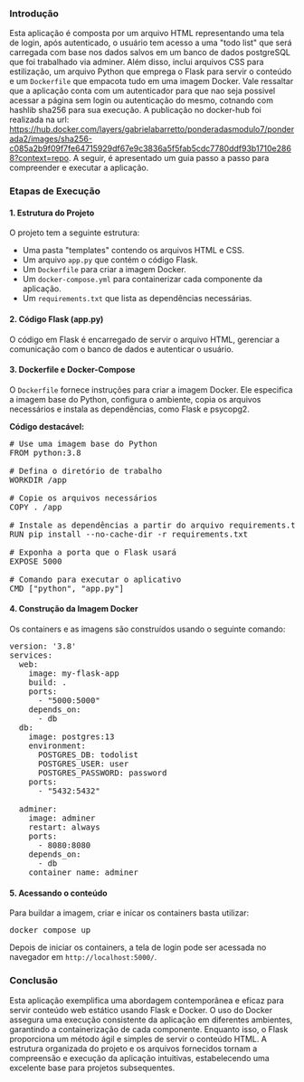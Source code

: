### Introdução

Esta aplicação é composta por um arquivo HTML representando uma tela de login, após autenticado, o usuário tem acesso a uma "todo list" que será carregada com base nos dados salvos em um banco de dados postgreSQL que foi trabalhado via adminer. Além disso, inclui arquivos CSS para estilização, um arquivo Python que emprega o Flask para servir o conteúdo e um `Dockerfile` que empacota tudo em uma imagem Docker. Vale ressaltar que a aplicação conta com um autenticador para que nao seja possivel acessar a página sem login ou autenticação do mesmo, cotnando com hashlib sha256 para sua execução. A publicação no docker-hub foi realizada na url: https://hub.docker.com/layers/gabrielabarretto/ponderadasmodulo7/ponderada2/images/sha256-c085a2b9f09f7fe64715929df67e9c3836a5f5fab5cdc7780ddf93b1710e2868?context=repo. A seguir, é apresentado um guia passo a passo para compreender e executar a aplicação. 

### Etapas de Execução

#### 1. Estrutura do Projeto

O projeto tem a seguinte estrutura:

- Uma pasta "templates" contendo os arquivos HTML e CSS.
- Um arquivo `app.py` que contém o código Flask.
- Um `Dockerfile` para criar a imagem Docker.
- Um `docker-compose.yml` para containerizar cada componente da aplicação.
- Um `requirements.txt` que lista as dependências necessárias.

#### 2. Código Flask (app.py)

O código em Flask é encarregado de servir o arquivo HTML, gerenciar a comunicação com o banco de dados e autenticar o usuário.

#### 3. Dockerfile e Docker-Compose

O `Dockerfile` fornece instruções para criar a imagem Docker. Ele especifica a imagem base do Python, configura o ambiente, copia os arquivos necessários e instala as dependências, como Flask e psycopg2.

**Código destacável:**

<pre># Use uma imagem base do Python
FROM python:3.8

# Defina o diretório de trabalho
WORKDIR /app

# Copie os arquivos necessários
COPY . /app

# Instale as dependências a partir do arquivo requirements.txt
RUN pip install --no-cache-dir -r requirements.txt

# Exponha a porta que o Flask usará
EXPOSE 5000

# Comando para executar o aplicativo
CMD ["python", "app.py"]</pre>

#### 4. Construção da Imagem Docker

Os containers e as imagens são construídos usando o seguinte comando:

<pre>version: '3.8'
services:
  web:
    image: my-flask-app
    build: .
    ports:
      - "5000:5000"
    depends_on:
      - db
  db:
    image: postgres:13
    environment:
      POSTGRES_DB: todolist
      POSTGRES_USER: user
      POSTGRES_PASSWORD: password
    ports:
      - "5432:5432"
      
  adminer:
    image: adminer
    restart: always
    ports:
      - 8080:8080
    depends_on:
      - db
    container_name: adminer</pre>

#### 5. Acessando o conteúdo

Para buildar a imagem, criar e inicar os containers basta utilizar:

<pre>docker compose up</pre>

Depois de iniciar os containers, a tela de login pode ser acessada no navegador em `http://localhost:5000/`.

### Conclusão

Esta aplicação exemplifica uma abordagem contemporânea e eficaz para servir conteúdo web estático usando Flask e Docker. O uso do Docker assegura uma execução consistente da aplicação em diferentes ambientes, garantindo a containerização de cada componente. Enquanto isso, o Flask proporciona um método ágil e simples de servir o conteúdo HTML. A estrutura organizada do projeto e os arquivos fornecidos tornam a compreensão e execução da aplicação intuitivas, estabelecendo uma excelente base para projetos subsequentes.
